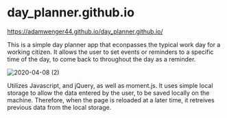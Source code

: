 # day_planner.github.io

https://adamwenger44.github.io/day_planner.github.io/

This is a simple day planner app that econpasses the typical work day for a working citizen.  It allows the user to set events or reminders to a specific time of the day, to come back to throughout the day as a reminder.  

![2020-04-08 (2)](https://user-images.githubusercontent.com/55032432/78814209-46ecbb00-799c-11ea-8a7b-13aeb873878e.png)


Utilizes Javascript, and jQuery, as well as moment.js.  It uses simple local storage to allow the data entered by the user, to be saved locally on the machine.  Therefore, when the page is reloaded at a later time, it retreives previous data from the local storage.
